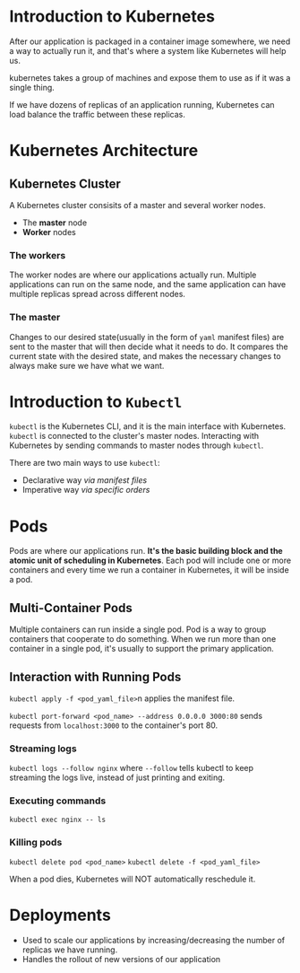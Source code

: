 # Introduction to Kubernetes
After our application is packaged in a container image somewhere, we need a way to actually run it, and that's where a system like Kubernetes will help us.

kubernetes takes a group of machines and expose them to use as if it was a single thing. 

If we have dozens of replicas of an application running, Kubernetes can load balance the traffic between these replicas.

# Kubernetes Architecture

## Kubernetes Cluster
A Kubernetes cluster consisits of a master and several worker nodes.
- The **master** node
- **Worker** nodes

### The workers
The worker nodes are where our applications actually run. Multiple applications can run on the same node, and the same application can have multiple replicas spread across different nodes.

### The master
Changes to our desired state(usually in the form of `yaml` manifest files) are sent to the master that will then decide what it needs to do. It compares the current state with the desired state, and makes the necessary changes to always make sure we have what we want.

# Introduction to `Kubectl` 
`kubectl` is the Kubernetes CLI, and it is the main interface with Kubernetes.
`kubectl` is connected to the cluster's master nodes.
Interacting with Kubernetes by sending commands to master nodes through `kubectl`.

There are two main ways to use `kubectl`:
- Declarative way *via manifest files*
- Imperative way *via specific orders*

# Pods
Pods are where our applications run. **It's the basic building block and the atomic unit of scheduling in Kubernetes**.
Each pod will include one or more containers and every time we run a container in Kubernetes, it will be inside a pod.

## Multi-Container Pods
Multiple containers can run inside a single pod. Pod is a way to group containers that cooperate to do something.
When we run more than one container in a single pod, it's usually to support the primary application.

## Interaction with Running Pods
`kubectl apply -f <pod_yaml_file>`n applies the manifest file.

`kubectl port-forward <pod_name> --address 0.0.0.0 3000:80` sends requests from `localhost:3000` to the container's port 80.

### Streaming logs
`kubectl logs --follow nginx` where `--follow` tells kubectl to keep streaming the logs live, instead of just printing and exiting.

### Executing commands
`kubectl exec nginx -- ls`

### Killing pods
`kubectl delete pod <pod_name>`
`kubectl delete -f <pod_yaml_file>`

When a pod dies, Kubernetes will NOT automatically reschedule it.

# Deployments
- Used to scale our applications by increasing/decreasing the number of replicas we have running.
- Handles the rollout of new versions of our application
